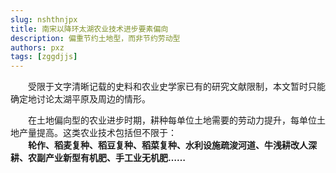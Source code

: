 ```yaml
---
slug: nshthnjpx
title: 南宋以降环太湖农业技术进步要素偏向
description: 偏重节约土地型，而非节约劳动型
authors: pxz
tags: [zggdjjs]
---
```


&#8195;&#8195;受限于文字清晰记载的史料和农业史学家已有的研究文献限制，本文暂时只能确定地讨论太湖平原及周边的情形。

&#8195;&#8195;在土地偏向型的农业进步时期，耕种每单位土地需要的劳动力提升，每单位土地产量提高。这类农业技术包括但不限于：  
&#8195;&#8195;**轮作、稻麦复种、稻豆复种、稻菜复种、水利设施疏浚河道、牛浅耕改人深耕、农副产业新型有机肥、手工业无机肥……**

<!-- truncate -->